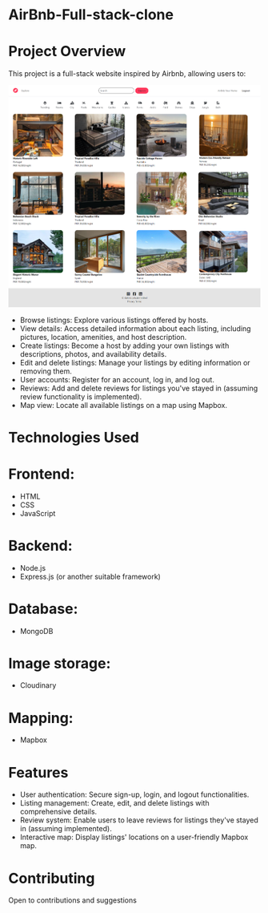 # AirBnb-Full-stack-clone

# Project Overview
This project is a full-stack website inspired by Airbnb, allowing users to:

![Home-page](./project-images/Home-page.png)

- Browse listings: Explore various listings offered by hosts.
- View details: Access detailed information about each listing, including pictures, location, amenities, and host description.
- Create listings: Become a host by adding your own listings with descriptions, photos, and availability details.
- Edit and delete listings: Manage your listings by editing information or removing them.
- User accounts: Register for an account, log in, and log out.
- Reviews: Add and delete reviews for listings you've stayed in (assuming review functionality is implemented).
- Map view: Locate all available listings on a map using Mapbox.

# Technologies Used

 # Frontend:

- HTML
- CSS
- JavaScript

 # Backend:

- Node.js
- Express.js (or another suitable framework)

# Database:

- MongoDB

# Image storage:

- Cloudinary

# Mapping:

- Mapbox

# Features
- User authentication: Secure sign-up, login, and logout functionalities.
- Listing management: Create, edit, and delete listings with comprehensive details.
- Review system: Enable users to leave reviews for listings they've stayed in (assuming implemented).
- Interactive map: Display listings' locations on a user-friendly Mapbox map.


# Contributing
Open to contributions and suggestions


